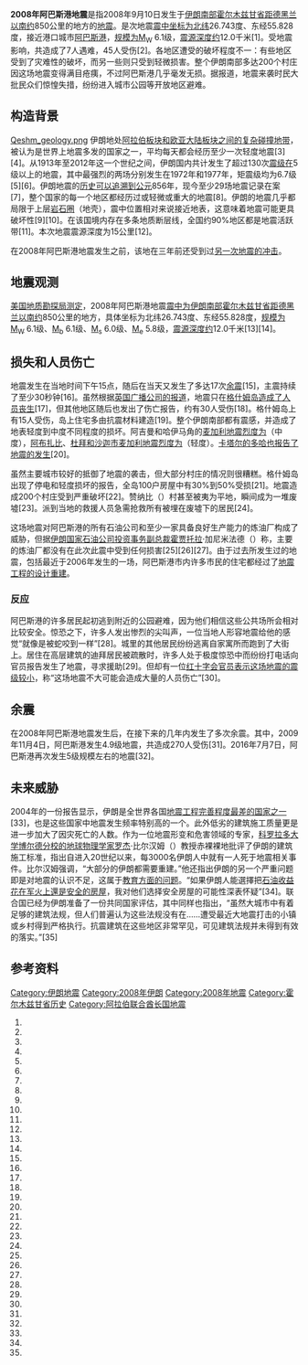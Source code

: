 **2008年阿巴斯港地震**是指2008年9月10日发生于[伊朗南部](https://zh.wikipedia.org/wiki/伊朗 "wikilink")[霍尔木兹甘省距](https://zh.wikipedia.org/wiki/霍尔木兹甘省 "wikilink")[德黑兰以南约](../Page/德黑兰.md "wikilink")850公里的地方的[地震](../Page/地震.md "wikilink")。是次地震[震中坐标为北纬](https://zh.wikipedia.org/wiki/震中 "wikilink")26.743度、东经55.828度，接近港口城市[阿巴斯港](../Page/阿巴斯港.md "wikilink")，[规模为](https://zh.wikipedia.org/wiki/地震规模 "wikilink")[M<sub>W</sub>](https://zh.wikipedia.org/wiki/矩震级 "wikilink")
6.1级，[震源深度约](https://zh.wikipedia.org/wiki/震源深度 "wikilink")12.0千米\[1\]。受地震影响，共造成了7人遇难，45人受伤\[2\]。各地区遭受的破坏程度不一：有些地区受到了灾难性的破坏，而另一些则只受到轻微损害。整个伊朗南部多达200个村庄因这场地震变得满目疮痍，不过阿巴斯港几乎毫发无损。据报道，地震来袭时民大批民众们惊惶失措，纷纷进入城市公园等开放地区避难。

## 构造背景

[Qeshm_geology.png](https://zh.wikipedia.org/wiki/File:Qeshm_geology.png "fig:Qeshm_geology.png")
伊朗地处[阿拉伯板块和](../Page/阿拉伯板块.md "wikilink")[欧亚大陆板块之间的复杂碰撞地带](https://zh.wikipedia.org/wiki/欧亚大陆板块 "wikilink")，被认为是世界上地震多发的国家之一，平均每天都会经历至少一次轻度地震\[3\]\[4\]。从1913年至2012年这一个世纪之间，伊朗国内共计发生了超过130次[震级在](https://zh.wikipedia.org/wiki/震级 "wikilink")5级以上的地震，其中最强烈的两场分别发生在1972年和1977年，矩震级均为6.7级\[5\]\[6\]。伊朗地震的[历史可以追溯到公元](../Page/历史.md "wikilink")856年，现今至少29场地震记录在案\[7\]，整个国家的每一个地区都经历过或轻微或重大的地震\[8\]。伊朗的地震几乎都局限于上层[岩石圈](../Page/岩石圈.md "wikilink")（地壳），震中位置相对来说接近地表，这意味着地震可能更具破坏性\[9\]\[10\]。在该国境内存在多条地质断层线，全国约90%地区都是地震活跃带\[11\]。本次地震震源深度为15公里\[12\]。

在2008年阿巴斯港地震发生之前，该地在三年前还受到过[另一次地震的冲击](../Page/2005年格什姆地震.md "wikilink")。

## 地震观测

[美国地质勘探局测定](https://zh.wikipedia.org/wiki/美国地质勘探局 "wikilink")，2008年阿巴斯港地震[震中为](https://zh.wikipedia.org/wiki/震中 "wikilink")[伊朗南部](https://zh.wikipedia.org/wiki/伊朗 "wikilink")[霍尔木兹甘省距](https://zh.wikipedia.org/wiki/霍尔木兹甘省 "wikilink")[德黑兰以南约](../Page/德黑兰.md "wikilink")850公里的地方，具体坐标为北纬26.743度、东经55.828度，[规模为](https://zh.wikipedia.org/wiki/地震规模 "wikilink")[M<sub>W</sub>](https://zh.wikipedia.org/wiki/矩震级 "wikilink")
6.1级、[M<sub>b</sub>](../Page/体波震级.md "wikilink")
6.1级、[M<sub>s</sub>](../Page/面波震级.md "wikilink")
6.0级、[M<sub>e</sub>](../Page/能量震级.md "wikilink")
5.8级，[震源深度约](https://zh.wikipedia.org/wiki/震源深度 "wikilink")12.0千米\[13\]\[14\]。

## 损失和人员伤亡

地震发生在当地时间下午15点，随后在当天又发生了多达17次[余震](../Page/地震序列.md "wikilink")\[15\]，主震持续了至少30秒钟\[16\]。虽然根据[英国广播公司的报道](../Page/英国广播公司.md "wikilink")，地震只在[格什姆岛造成了人员丧生](../Page/格什姆岛.md "wikilink")\[17\]，但其他地区随后也发出了伤亡报告，约有30人受伤\[18\]。格什姆岛上有15人受伤，岛上住宅多由抗震材料建造\[19\]。整个伊朗南部都有震感，并造成了地表轻度到中度不同程度的损坏。阿吉曼和哈伊马角的[麦加利地震烈度为](https://zh.wikipedia.org/wiki/麦加利地震烈度 "wikilink")（中度），[阿布扎比](../Page/阿布扎比.md "wikilink")、[杜拜和](../Page/杜拜.md "wikilink")[沙迦市麦加利地震烈度为](https://zh.wikipedia.org/wiki/沙迦市 "wikilink")（轻度）。[卡塔尔的](../Page/卡塔尔.md "wikilink")[多哈也报告了地震的发生](../Page/多哈.md "wikilink")\[20\]。

虽然主要城市较好的抵御了地震的袭击，但大部分村庄的情况则很糟糕。格什姆岛出现了停电和轻度损坏的报告，全岛100户房屋中有30%到50%受损\[21\]。地震造成200个村庄受到严重破坏\[22\]。赞纳比（）村甚至被夷为平地，瞬间成为一堆废墟\[23\]。派到当地的救援人员急需抢救所有被埋在废墟下的居民\[24\]。

这场地震对阿巴斯港的所有石油公司和至少一家具备良好生产能力的炼油厂构成了威胁，但据[伊朗国家石油公司投资事务副总裁霍贾托拉](../Page/伊朗国家石油公司.md "wikilink")·加尼米法德（）称，主要的炼油厂都没有在此次此震中受到任何损害\[25\]\[26\]\[27\]。由于过去所发生过的地震，包括最近于2006年发生的一场，阿巴斯港市内许多市民的住宅都经过了[地震工程的设计重建](../Page/地震工程.md "wikilink")。

### 反应

阿巴斯港的许多居民起初逃到附近的公园避难，因为他们相信这些公共场所会相对比较安全。惊恐之下，许多人发出惨烈的尖叫声，一位当地人形容地震给他的感觉“就像是被蛇咬到一样”\[28\]。城里的其他居民纷纷逃离自家寓所而跑到了大街上。居住在高层建筑的迪拜居民被疏散时，许多人处于极度惊恐中而纷纷打电话向官员报告发生了地震，寻求援助\[29\]。但却有一位[红十字会官员表示这场地震的震级较小](../Page/国际红十字与红新月运动.md "wikilink")，称“这场地震不大可能会造成大量的人员伤亡”\[30\]。

## 余震

在2008年阿巴斯港地震发生后，在接下来的几年内发生了多次余震。其中，2009年11月4日，阿巴斯港发生4.9级地震，共造成270人受伤\[31\]。2016年7月7日，阿巴斯港再次发生5级规模左右的地震\[32\]。

## 未来威胁

2004年的一份报告显示，伊朗是全世界各国[地震工程完善程度最差的国家之一](../Page/地震工程.md "wikilink")\[33\]，也是这些国家中地震发生频率特别高的一个。此外低劣的建筑施工质量更是进一步加大了因灾死亡的人数。作为一位地震形变和危害领域的专家，[科罗拉多大学博尔德分校的地球物理学家罗杰](https://zh.wikipedia.org/wiki/科罗拉多大学博尔德分校 "wikilink")·比尔汉姆（）教授赤裸裸地批评了伊朗的建筑施工标准，指出自进入20世纪以来，每3000名伊朗人中就有一人死于地震相关事件。比尔汉姆强调，“大部分的伊朗都需要重建。”他还指出伊朗的另一个严重问题即是对地震的认识不足，这属于[教育方面的问题](../Page/教育.md "wikilink")。“如果伊朗人能選擇把[石油收益花在军火上還是安全的房屋](../Page/石油.md "wikilink")，我对他们选择安全房屋的可能性深表怀疑”\[34\]。联合国已经为伊朗准备了一份共同国家评估，其中同样也指出，“虽然大城市中有着足够的建筑法规，但人们普遍认为这些法规没有在……遭受最近大地震打击的小镇或乡村得到严格执行。抗震建筑在这些地区非常罕见，可见建筑法规并未得到有效的落实。”\[35\]

## 参考资料

[Category:伊朗地震](https://zh.wikipedia.org/wiki/Category:伊朗地震 "wikilink")
[Category:2008年伊朗](https://zh.wikipedia.org/wiki/Category:2008年伊朗 "wikilink")
[Category:2008年地震](https://zh.wikipedia.org/wiki/Category:2008年地震 "wikilink")
[Category:霍尔木兹甘省历史](https://zh.wikipedia.org/wiki/Category:霍尔木兹甘省历史 "wikilink")
[Category:阿拉伯联合酋长国地震](https://zh.wikipedia.org/wiki/Category:阿拉伯联合酋长国地震 "wikilink")

1.

2.
3.

4.

5.

6.

7.

8.
9.

10.

11.

12.

13.
14.

15.

16.
17.
18.

19.

20.
21.

22.
23.

24.
25.
26.

27.

28.

29.
30.

31.

32.

33.

34.
35.